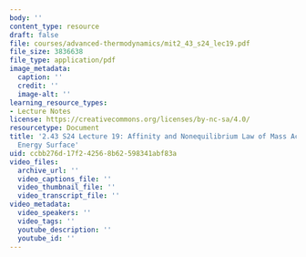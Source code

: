 ```yaml
---
body: ''
content_type: resource
draft: false
file: courses/advanced-thermodynamics/mit2_43_s24_lec19.pdf
file_size: 3836638
file_type: application/pdf
image_metadata:
  caption: ''
  credit: ''
  image-alt: ''
learning_resource_types:
- Lecture Notes
license: https://creativecommons.org/licenses/by-nc-sa/4.0/
resourcetype: Document
title: '2.43 S24 Lecture 19: Affinity and Nonequilibrium Law of Mass Action; Potential
  Energy Surface'
uid: ccbb276d-17f2-4256-8b62-598341abf83a
video_files:
  archive_url: ''
  video_captions_file: ''
  video_thumbnail_file: ''
  video_transcript_file: ''
video_metadata:
  video_speakers: ''
  video_tags: ''
  youtube_description: ''
  youtube_id: ''
---
```


